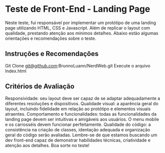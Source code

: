 # Teste de Front-End - Landing Page
Neste teste, fui responsável por implementar um protótipo de uma landing page utilizando HTML, CSS e Javascript. Além de replicar o layout com qualidade, prestando atenção aos mínimos detalhes. Abaixo estão algumas orientações e recomendações sobre o teste.

## Instruções e Recomendações
Git Clone git@github.com:BrunnoLuann/NerdWeb.git
Execute o arquivo Index.html

## Critérios de Avaliação

Responsividade: seu layout deve ser capaz de se adaptar adequadamente a diferentes resoluções e dispositivos.
Qualidade visual: a aparência geral do layout, incluindo fidelidade em relação ao protótipo e elementos visuais atraentes.
Comportamento e funcionalidades: todas as funcionalidades da landing page devem ser intuitivas e amigáveis aos usuários. O menu mobile e os carrosséis devem funcionar perfeitamente.
Qualidade do código: a consistência na criação de classes, identação adequada e organização geral do código serão avaliadas.
Lembre-se de que estamos buscando um dev front-end capaz de demonstrar habilidades técnicas, criatividade e atenção aos detalhes. Boa sorte no teste!
